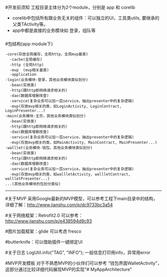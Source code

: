 #开发前须知
工程目录主体分为2个module，分别是 app 和 corelib 
* corelib中包括所有跟业务无关的组件：可以独立的UI，工具类utils, 要继承的父类TActivity等。
* app中都是直接的业务模块如 登录，组队等

###
#包结构(app module下)
```
-core(存放全局缓存，全局http，全局mvp基类)  
  -cache(全局缓存)
  -http (全局http)
  -mvp  (mvp相关基类)
  -application
-login(业务模块-登录，其他业务模块类似划分)
  -bean(实体类)
  -http(跟http即网络请求相关的)
  -dao(数据库增删改查)
  -service(复杂业务可以加一层service，抽出presenter中的复杂逻辑)
  -mvp(存放mvp相关的类，如LoginActivity, LoginContract, LoginPresenter...)
-main(业务模块-主页，其他业务模块类似划分)
  -bean(实体类)
  -http(跟http即网络请求相关的)
  -dao(数据库增删改查)
  -service(复杂业务可以加一层service，抽出presenter中的复杂逻辑)
  -mvp(存放mvp相关的类，如MainActivity, MainContract, MainPresenter...)
-walllet(业务模块-钱包，其他业务模块类似划分)
  -bean(实体类)
  -http(跟http即网络请求相关的)
  -dao(数据库增删改查)
  -service(复杂业务可以加一层service，抽出presenter中的复杂逻辑)
  -mvp(存放mvp相关的类，如wallletActivity, wallletContract, wallletPresenter...)
...(其他业务模块的包划分类似)
```
***


#关于MVP
采用Google最新的MVP模型，可以参考工程下main目录中的结构，详细了解：http://www.jianshu.com/p/dc9733bc3a54

#关于网络框架：Retrofit2.0
可以参考：http://www.jianshu.com/p/e438594d9c93

#图片加载框架：glide 可以考虑 fresco

#butterknife：可以借助插件一键绑定UI

#关于日志
LogUtil.info("TAG", "INFO");
一般信息打印用info，异常用error

#MVP开发模板
对于不熟悉MVP的小伙伴们可以参考 “钱包界面WalletActivity”，这部分通过比较详细代码展现MVP的实现"# MyAppArchitecture" 
